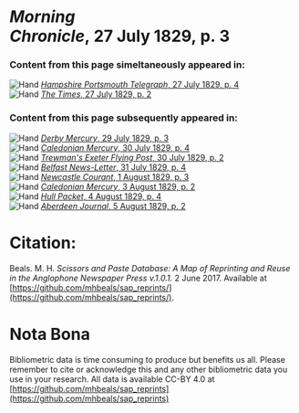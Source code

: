 # *Morning Chronicle*, 27 July 1829, p. 3  
  
### Content from this page simeltaneously appeared in:  
![Hand](http://scissorsandpaste.net/wp-content/uploads/2017/06/smallhandpointer.png) [*Hampshire Portsmouth Telegraph*, 27 July 1829, p. 4](https://mhbeals.github.io/sap_html/Hampshire-Portsmouth-Telegraph/Hampshire-Portsmouth-Telegraph-27-July-1829-p-4)  
![Hand](http://scissorsandpaste.net/wp-content/uploads/2017/06/smallhandpointer.png) [*The Times*, 27 July 1829, p. 2](https://mhbeals.github.io/sap_html/The-Times/The-Times-27-July-1829-p-2)  
  
### Content from this page subsequently appeared in:  
![Hand](http://scissorsandpaste.net/wp-content/uploads/2017/06/smallhandpointer.png) [*Derby Mercury*, 29 July 1829, p. 3](https://mhbeals.github.io/sap_html/Derby-Mercury/Derby-Mercury-29-July-1829-p-3)  
![Hand](http://scissorsandpaste.net/wp-content/uploads/2017/06/smallhandpointer.png) [*Caledonian Mercury*, 30 July 1829, p. 4](https://mhbeals.github.io/sap_html/Caledonian-Mercury/Caledonian-Mercury-30-July-1829-p-4)  
![Hand](http://scissorsandpaste.net/wp-content/uploads/2017/06/smallhandpointer.png) [*Trewman's Exeter Flying Post*, 30 July 1829, p. 2](https://mhbeals.github.io/sap_html/Trewman's-Exeter-Flying-Post/Trewman's-Exeter-Flying-Post-30-July-1829-p-2)  
![Hand](http://scissorsandpaste.net/wp-content/uploads/2017/06/smallhandpointer.png) [*Belfast News-Letter*, 31 July 1829, p. 4](https://mhbeals.github.io/sap_html/Belfast-News-Letter/Belfast-News-Letter-31-July-1829-p-4)  
![Hand](http://scissorsandpaste.net/wp-content/uploads/2017/06/smallhandpointer.png) [*Newcastle Courant*, 1 August 1829, p. 3](https://mhbeals.github.io/sap_html/Newcastle-Courant/Newcastle-Courant-1-August-1829-p-3)  
![Hand](http://scissorsandpaste.net/wp-content/uploads/2017/06/smallhandpointer.png) [*Caledonian Mercury*, 3 August 1829, p. 2](https://mhbeals.github.io/sap_html/Caledonian-Mercury/Caledonian-Mercury-3-August-1829-p-2)  
![Hand](http://scissorsandpaste.net/wp-content/uploads/2017/06/smallhandpointer.png) [*Hull Packet*, 4 August 1829, p. 4](https://mhbeals.github.io/sap_html/Hull-Packet/Hull-Packet-4-August-1829-p-4)  
![Hand](http://scissorsandpaste.net/wp-content/uploads/2017/06/smallhandpointer.png) [*Aberdeen Journal*, 5 August 1829, p. 2](https://mhbeals.github.io/sap_html/Aberdeen-Journal/Aberdeen-Journal-5-August-1829-p-2)  


# Citation: 

Beals. M. H. *Scissors and Paste Database: A Map of Reprinting and Reuse in the Anglophone Newspaper Press v.1.0.1.* 2 June 2017. Available at [https://github.com/mhbeals/sap_reprints/](https://github.com/mhbeals/sap_reprints/). 

# Nota Bona

Bibliometric data is time consuming to produce but benefits us all. Please remember to cite or acknowledge this and any other bibliometric data you use in your research. All data is available CC-BY 4.0 at [https://github.com/mhbeals/sap_reprints](https://github.com/mhbeals/sap_reprints)